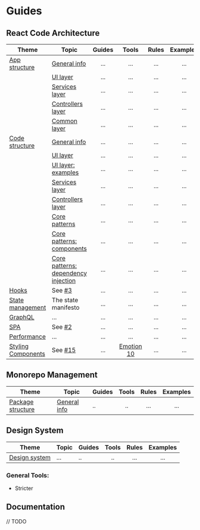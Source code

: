 # Guides

## React Code Architecture

| Theme                                        | Topic                                                                                               | Guides |              Tools               | Rules | Examples |
| -------------------------------------------- | --------------------------------------------------------------------------------------------------- | :----: | :------------------------------: | :---: | :------: |
| [App structure](./react/app-structure)       | [General info](./react/app-structure)                                                               |  ...   |               ...                |  ...  |   ...    |
|                                              | [UI layer](./react/app-structure/ui-layer)                                                          |  ...   |               ...                |  ...  |   ...    |
|                                              | [Services layer](./react/app-structure/services-layer)                                              |  ...   |               ...                |  ...  |   ...    |
|                                              | [Controllers layer](./react/app-structure/controllers-layer)                                        |  ...   |               ...                |  ...  |   ...    |
|                                              | [Common layer](./react/app-structure/common-layer)                                                  |  ...   |               ...                |  ...  |   ...    |
| [Code structure](./react/code-structure)     | [General info](./react/code-structure)                                                              |  ...   |               ...                |  ...  |   ...    |
|                                              | [UI layer](./react/code-structure/ui-layer)                                                         |  ...   |               ...                |  ...  |   ...    |
|                                              | [UI layer: examples](./react/code-structure/ui-layer/examples.md)                                   |  ...   |               ...                |  ...  |   ...    |
|                                              | [Services layer](./react/code-structure/services-layer)                                             |  ...   |               ...                |  ...  |   ...    |
|                                              | [Controllers layer](./react/code-structure/controllers-layer)                                       |  ...   |               ...                |  ...  |   ...    |
|                                              | [Core patterns](./react/code-structure/core-patterns)                                               |  ...   |               ...                |  ...  |   ...    |
|                                              | [Core patterns: components](./react/code-structure/core-patterns/components.md)                     |  ...   |               ...                |  ...  |   ...    |
|                                              | [Core patterns: dependency injection](./react/code-structure/core-patterns/dependency-injection.md) |  ...   |               ...                |  ...  |   ...    |
| [Hooks](./react/hooks)                       | See [#3](/atlassian/tangerine/issues/3)                                                             |  ...   |               ...                |  ...  |   ...    |
| [State management](./react/state-management) | The state manifesto                                                                                 |  ...   |               ...                |  ...  |   ...    |
| [GraphQL](./react/graphql)                   | ...                                                                                                 |  ...   |               ...                |  ...  |   ...    |
| [SPA](./react/spa)                           | See [#2](/atlassian/tangerine/issues/2)                                                             |  ...   |               ...                |  ...  |   ...    |
| [Performance](./react/performance)           | ...                                                                                                 |  ...   |               ...                |  ...  |   ...    |
| [Styling Components](./react/styling)        | See [#15](/atlassian/tangerine/issues/15)                                                           |  ...   | [Emotion 10](https://emotion.sh) |  ...  |   ...    |

## Monorepo Management

| Theme                                              | Topic                                         | Guides | Tools | Rules | Examples |
| -------------------------------------------------- | --------------------------------------------- | ------ | :---: | :---: | :------: |
| [Package structure](./monorepo/packages-structure) | [General info](./monorepo/packages-structure) | ..     |  ..   |  ...  |   ...    |

## Design System

| Theme                            | Topic | Guides | Tools | Rules | Examples |
| -------------------------------- | ----- | ------ | :---: | :---: | :------: |
| [Design system](./design-system) | ...   | ..     |  ..   |  ...  |   ...    |

### General Tools:

- Stricter

## Documentation

// TODO

